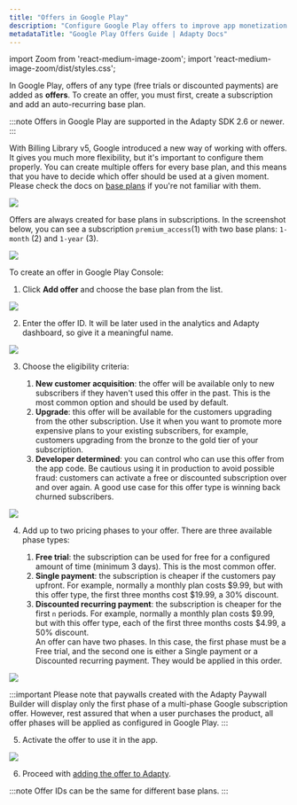 ```yaml
---
title: "Offers in Google Play"
description: "Configure Google Play offers to improve app monetization and retention."
metadataTitle: "Google Play Offers Guide | Adapty Docs"
---
```


import Zoom from 'react-medium-image-zoom';
import 'react-medium-image-zoom/dist/styles.css';

In Google Play, offers of any type (free trials or discounted payments) are added as **offers**. To create an offer, you must first, create a subscription and add an auto-recurring base plan.

:::note
Offers in Google Play are supported in the Adapty SDK 2.6 or newer.
:::

With Billing Library v5, Google introduced a new way of working with offers. It gives you much more flexibility, but it's important to configure them properly. You can create multiple offers for every base plan, and this means that you have to decide which offer should be used at a given moment. Please check the docs on [base plans](android-products) if you're not familiar with them.

<Zoom>
  <img src={require('./img/04aca48-sub-offers.jpeg').default}
  style={{
    border: '1px solid #727272', /* border width and color */
    width: '700px', /* image width */
    display: 'block', /* for alignment */
    margin: '0 auto' /* center alignment */
  }}
/>
</Zoom>

Offers are always created for base plans in subscriptions. In the screenshot below, you can see a subscription `premium_access`(1) with two base plans: `1-month` (2) and `1-year` (3).

<Zoom>
  <img src={require('./img/c0b1dfa-001930-November-03-XYnbieeu.webp').default}
  style={{
    border: '1px solid #727272', /* border width and color */
    width: '700px', /* image width */
    display: 'block', /* for alignment */
    margin: '0 auto' /* center alignment */
  }}
/>
</Zoom>

To create an offer in Google Play Console:

1. Click **Add offer** and choose the base plan from the list.


<Zoom>
  <img src={require('./img/75a5d69-eb0bc9a-001931-November-03-eQdthUMx.webp').default}
  style={{
    border: '1px solid #727272', /* border width and color */
    width: '700px', /* image width */
    display: 'block', /* for alignment */
    margin: '0 auto' /* center alignment */
  }}
/>
</Zoom>


2. Enter the offer ID. It will be later used in the analytics and Adapty dashboard, so give it a meaningful name.

<Zoom>
  <img src={require('./img/ff282c2-c0b1dfa-001930-November-03-XYnbieeu.webp').default}
  style={{
    border: '1px solid #727272', /* border width and color */
    width: '700px', /* image width */
    display: 'block', /* for alignment */
    margin: '0 auto' /* center alignment */
  }}
/>
</Zoom>


3. Choose the eligibility criteria:

   1. **New customer acquisition**: the offer will be available only to new subscribers if they haven't used this offer in the past. This is the most common option and should be used by default.
   2. **Upgrade**: this offer will be available for the customers upgrading from the other subscription. Use it when you want to promote more expensive plans to your existing subscribers, for example, customers upgrading from the bronze to the gold tier of your subscription.
   3. **Developer determined**: you can control who can use this offer from the app code. Be cautious using it in production to avoid possible fraud: customers can activate a free or discounted subscription over and over again. A good use case for this offer type is winning back churned subscribers.


<Zoom>
  <img src={require('./img/ee302dc-a506e5a-001934-November-03-TVBLOz2L.webp').default}
  style={{
    border: '1px solid #727272', /* border width and color */
    width: '700px', /* image width */
    display: 'block', /* for alignment */
    margin: '0 auto' /* center alignment */
  }}
/>
</Zoom>



4. Add up to two pricing phases to your offer. There are three available phase types:

   1. **Free trial**: the subscription can be used for free for a configured amount of time (minimum 3 days). This is the most common offer.
   2. **Single payment**: the subscription is cheaper if the customers pay upfront. For example, normally a monthly plan costs $9.99, but with this offer type, the first three months cost $19.99, a 30% discount.
   3. **Discounted recurring payment**: the subscription is cheaper for the first `n` periods. For example, normally a monthly plan costs $9.99, but with this offer type, each of the first three months costs $4.99, a 50% discount.  
      An offer can have two phases. In this case, the first phase must be a Free trial, and the second one is either a Single payment or a Discounted recurring payment. They would be applied in this order.

<Zoom>
  <img src={require('./img/d6267f3-a48f79e-001936-November-03-A13wutRh.webp').default}
  style={{
    border: '1px solid #727272', /* border width and color */
    width: '700px', /* image width */
    display: 'block', /* for alignment */
    margin: '0 auto' /* center alignment */
  }}
/>
</Zoom>


:::important
Please note that paywalls created with the Adapty Paywall Builder will display only the first phase of a multi-phase Google subscription offer. However, rest assured that when a user purchases the product, all offer phases will be applied as configured in Google Play.
:::

5. Activate the offer to use it in the app.


<Zoom>
  <img src={require('./img/d3fc09b-f149ba6-001937-November-03-MO9Gz3ap.webp').default}
  style={{
    border: '1px solid #727272', /* border width and color */
    width: '700px', /* image width */
    display: 'block', /* for alignment */
    margin: '0 auto' /* center alignment */
  }}
/>
</Zoom>

6. Proceed with [adding the offer to Adapty](create-offer).

:::note
Offer IDs can be the same for different base plans.
:::